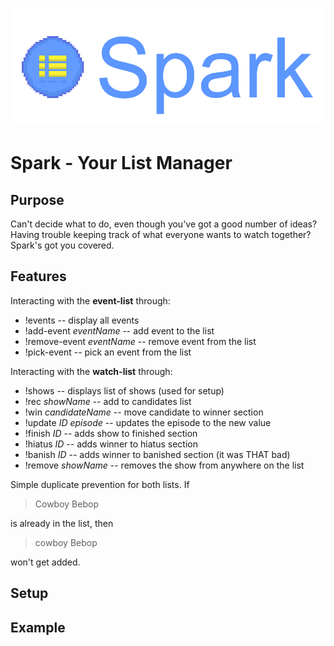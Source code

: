 <h1 align="center">
<img src="resources/banner.png"/>
</h1>

# Spark - Your List Manager

## Purpose
Can't decide what to do, even though you've got a good number of ideas? Having trouble keeping track of what everyone wants to watch together? Spark's got you covered.

## Features
Interacting with the **event-list** through:
* !events -- display all events
* !add-event *eventName* -- add event to the list
* !remove-event *eventName* -- remove event from the list
* !pick-event -- pick an event from the list


Interacting with the **watch-list** through:
* !shows -- displays list of shows (used for setup)
* !rec *showName* -- add to candidates list
* !win *candidateName* -- move candidate to winner section
* !update *ID* *episode* -- updates the episode to the new value
* !finish *ID* -- adds show to finished section
* !hiatus *ID* -- adds winner to hiatus section
* !banish *ID* -- adds winner to banished section (it was THAT bad)
* !remove *showName* -- removes the show from anywhere on the list

Simple duplicate prevention for both lists. If
> Cowboy Bebop

is already in the list, then
> cowboy Bebop

won't get added.

## Setup


## Example
